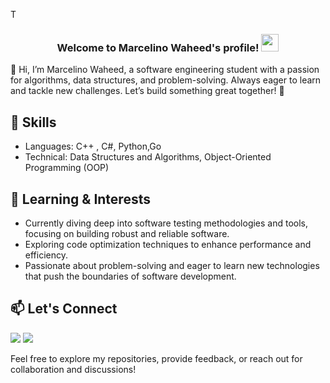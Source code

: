 T

<h3 align="center">
  Welcome to Marcelino Waheed's profile!
  <img src="https://media.giphy.com/media/hvRJCLFzcasrR4ia7z/giphy.gif" width="28">
</h3>



👋 Hi, I’m Marcelino Waheed, a software engineering student with a passion for algorithms, data structures, and problem-solving. Always eager to learn and tackle new challenges. Let’s build something great together! 🚀

## 🔧 Skills

- Languages: C++ , C#, Python,Go
- Technical: Data Structures and Algorithms, Object-Oriented Programming (OOP)


## 🌱 Learning & Interests

- Currently diving deep into software testing methodologies and tools, focusing on building robust and reliable software.
- Exploring code optimization techniques to enhance performance and efficiency.
- Passionate about problem-solving and eager to learn new technologies that push the boundaries of software development.

## 📫 Let's Connect
<a href="https://www.linkedin.com/in/ahmed-esmat-284a9524a?utm_source=share&utm_campaign=share_via&utm_content=profile&utm_medium=android_app" target="_blank"><img src="https://img.shields.io/badge/-Marcelino%20Waheed-0077B5?style=for-the-badge&logo=Linkedin&logoColor=white"/></a>
<a href="https://www.facebook.com/ZEUSxUPP?mibextid=LQQJ4d" target="_blank"><img src="https://img.shields.io/badge/-Marcelino%20Waheed-0077B5?style=for-the-badge&logo=Facebook&logoColor=white"/></a>

Feel free to explore my repositories, provide feedback, or reach out for collaboration and discussions!
